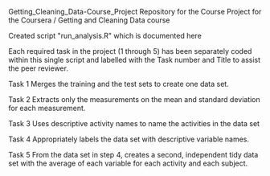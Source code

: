 Getting_Cleaning_Data-Course_Project
Repository for the Course Project for the Coursera / Getting and Cleaning Data course

Created script
"run_analysis.R"
which is documented here
 
Each required task in the project (1 through 5) has been separately coded within this single
script and labelled with the Task number and Title to assist the peer reviewer.

Task 1
Merges the training and the test sets to create one data set.

Task 2
Extracts only the measurements on the mean and standard deviation for each measurement. 

Task 3 
Uses descriptive activity names to name the activities in the data set

Task 4
Appropriately labels the data set with descriptive variable names. 

Task 5
From the data set in step 4, creates a second, independent tidy data set with the average of each variable for each activity and each subject.
